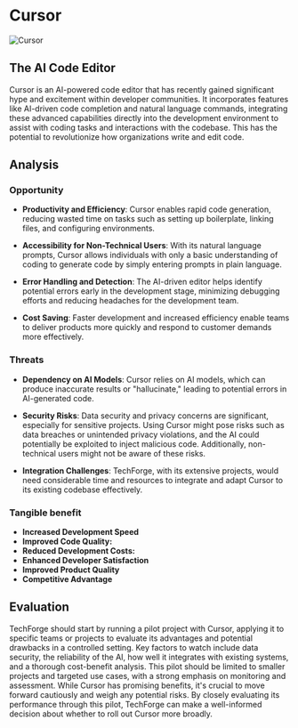 # Cursor

![Cursor](https://snipboard.io/vBkIu9.jpg "Cursor")

## The AI Code Editor

Cursor is an AI-powered code editor that has recently gained significant hype and excitement within developer communities. It incorporates features like AI-driven code completion and natural language commands, integrating these advanced capabilities directly into the development environment to assist with coding tasks and interactions with the codebase. This has the potential to revolutionize how organizations write and edit code.

## Analysis

### Opportunity

- **Productivity and Efficiency**: Cursor enables rapid code generation, reducing wasted time on tasks such as setting up boilerplate, linking files, and configuring environments.
  
- **Accessibility for Non-Technical Users**: With its natural language prompts, Cursor allows individuals with only a basic understanding of coding to generate code by simply entering prompts in plain language.
  
- **Error Handling and Detection**: The AI-driven editor helps identify potential errors early in the development stage, minimizing debugging efforts and reducing headaches for the development team.
  
- **Cost Saving**: Faster development and increased efficiency enable teams to deliver products more quickly and respond to customer demands more effectively.

### Threats

- **Dependency on AI Models**: Cursor relies on AI models, which can produce inaccurate results or "hallucinate," leading to potential errors in AI-generated code.
  
- **Security Risks**: Data security and privacy concerns are significant, especially for sensitive projects. Using Cursor might pose risks such as data breaches or unintended privacy violations, and the AI could potentially be exploited to inject malicious code. Additionally, non-technical users might not be aware of these risks.
  
- **Integration Challenges**: TechForge, with its extensive projects, would need considerable time and resources to integrate and adapt Cursor to its existing codebase effectively.

### Tangible benefit
- **Increased Development Speed**
- **Improved Code Quality:**
- **Reduced Development Costs:**
- **Enhanced Developer Satisfaction**
- **Improved Product Quality**
- **Competitive Advantage**

## Evaluation
TechForge should start by running a pilot project with Cursor, applying it to specific teams or projects to evaluate its advantages and potential drawbacks in a controlled setting. Key factors to watch include data security, the reliability of the AI, how well it integrates with existing systems, and a thorough cost-benefit analysis. This pilot should be limited to smaller projects and targeted use cases, with a strong emphasis on monitoring and assessment. While Cursor has promising benefits, it's crucial to move forward cautiously and weigh any potential risks. By closely evaluating its performance through this pilot, TechForge can make a well-informed decision about whether to roll out Cursor more broadly.



